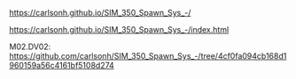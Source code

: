 https://carlsonh.github.io/SIM_350_Spawn_Sys_-/

https://carlsonh.github.io/SIM_350_Spawn_Sys_-/index.html


M02.DV02: https://github.com/carlsonh/SIM_350_Spawn_Sys_-/tree/4cf0fa094cb168d1960159a56c4161bf5108d274
